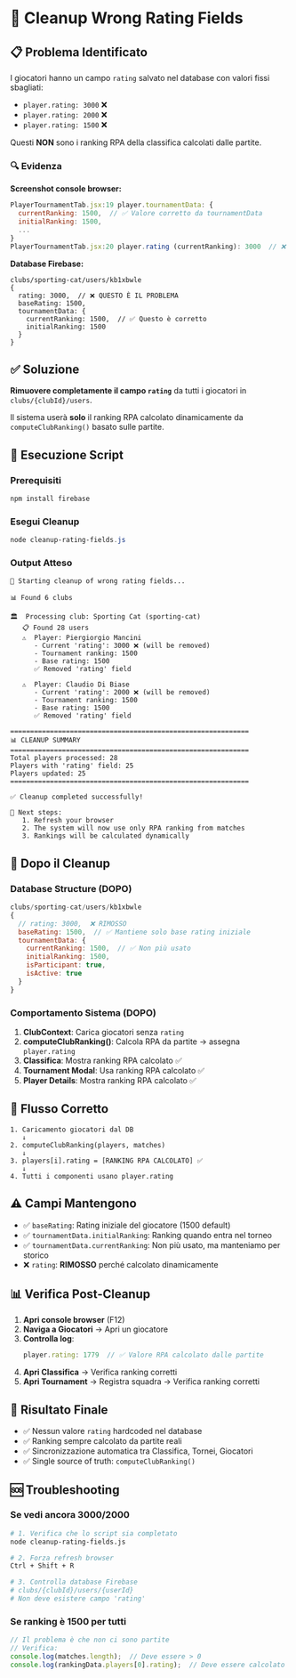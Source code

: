 # 🧹 Cleanup Wrong Rating Fields

## 📋 Problema Identificato

I giocatori hanno un campo `rating` salvato nel database con valori fissi sbagliati:
- `player.rating: 3000` ❌
- `player.rating: 2000` ❌  
- `player.rating: 1500` ❌

Questi **NON** sono i ranking RPA della classifica calcolati dalle partite.

### 🔍 Evidenza

**Screenshot console browser:**
```javascript
PlayerTournamentTab.jsx:19 player.tournamentData: {
  currentRanking: 1500,  // ✅ Valore corretto da tournamentData
  initialRanking: 1500,
  ...
}
PlayerTournamentTab.jsx:20 player.rating (currentRanking): 3000  // ❌ Valore sbagliato!
```

**Database Firebase:**
```
clubs/sporting-cat/users/kb1xbwle
{
  rating: 3000,  // ❌ QUESTO È IL PROBLEMA
  baseRating: 1500,
  tournamentData: {
    currentRanking: 1500,  // ✅ Questo è corretto
    initialRanking: 1500
  }
}
```

## ✅ Soluzione

**Rimuovere completamente il campo `rating`** da tutti i giocatori in `clubs/{clubId}/users`.

Il sistema userà **solo** il ranking RPA calcolato dinamicamente da `computeClubRanking()` basato sulle partite.

## 🚀 Esecuzione Script

### Prerequisiti
```bash
npm install firebase
```

### Esegui Cleanup
```powershell
node cleanup-rating-fields.js
```

### Output Atteso
```
🧹 Starting cleanup of wrong rating fields...

📊 Found 6 clubs

🏛️  Processing club: Sporting Cat (sporting-cat)
   📋 Found 28 users
   ⚠️  Player: Piergiorgio Mancini
      - Current 'rating': 3000 ❌ (will be removed)
      - Tournament ranking: 1500
      - Base rating: 1500
      ✅ Removed 'rating' field

   ⚠️  Player: Claudio Di Biase
      - Current 'rating': 2000 ❌ (will be removed)
      - Tournament ranking: 1500
      - Base rating: 1500
      ✅ Removed 'rating' field

============================================================
📊 CLEANUP SUMMARY
============================================================
Total players processed: 28
Players with 'rating' field: 25
Players updated: 25
============================================================

✅ Cleanup completed successfully!

📌 Next steps:
   1. Refresh your browser
   2. The system will now use only RPA ranking from matches
   3. Rankings will be calculated dynamically
```

## 🎯 Dopo il Cleanup

### Database Structure (DOPO)
```javascript
clubs/sporting-cat/users/kb1xbwle
{
  // rating: 3000,  ❌ RIMOSSO
  baseRating: 1500,  // ✅ Mantiene solo base rating iniziale
  tournamentData: {
    currentRanking: 1500,  // ✅ Non più usato
    initialRanking: 1500,
    isParticipant: true,
    isActive: true
  }
}
```

### Comportamento Sistema (DOPO)

1. **ClubContext**: Carica giocatori senza `rating`
2. **computeClubRanking()**: Calcola RPA da partite → assegna `player.rating`
3. **Classifica**: Mostra ranking RPA calcolato ✅
4. **Tournament Modal**: Usa ranking RPA calcolato ✅
5. **Player Details**: Mostra ranking RPA calcolato ✅

## 🔄 Flusso Corretto

```
1. Caricamento giocatori dal DB
   ↓
2. computeClubRanking(players, matches)
   ↓
3. players[i].rating = [RANKING RPA CALCOLATO] ✅
   ↓
4. Tutti i componenti usano player.rating
```

## ⚠️ Campi Mantengono

- ✅ `baseRating`: Rating iniziale del giocatore (1500 default)
- ✅ `tournamentData.initialRanking`: Ranking quando entra nel torneo
- ✅ `tournamentData.currentRanking`: Non più usato, ma manteniamo per storico
- ❌ `rating`: **RIMOSSO** perché calcolato dinamicamente

## 📊 Verifica Post-Cleanup

1. **Apri console browser** (F12)
2. **Naviga a Giocatori** → Apri un giocatore
3. **Controlla log**:
   ```javascript
   player.rating: 1779  // ✅ Valore RPA calcolato dalle partite
   ```
4. **Apri Classifica** → Verifica ranking corretti
5. **Apri Tournament** → Registra squadra → Verifica ranking corretti

## 🎯 Risultato Finale

- ✅ Nessun valore `rating` hardcoded nel database
- ✅ Ranking sempre calcolato da partite reali
- ✅ Sincronizzazione automatica tra Classifica, Tornei, Giocatori
- ✅ Single source of truth: `computeClubRanking()`

## 🆘 Troubleshooting

### Se vedi ancora 3000/2000
```bash
# 1. Verifica che lo script sia completato
node cleanup-rating-fields.js

# 2. Forza refresh browser
Ctrl + Shift + R

# 3. Controlla database Firebase
# clubs/{clubId}/users/{userId}
# Non deve esistere campo 'rating'
```

### Se ranking è 1500 per tutti
```javascript
// Il problema è che non ci sono partite
// Verifica:
console.log(matches.length);  // Deve essere > 0
console.log(rankingData.players[0].rating);  // Deve essere calcolato
```
